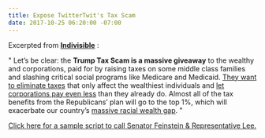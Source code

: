 ```yaml
---
title: Expose TwitterTwit's Tax Scam
date: 2017-10-25 06:20:00 -07:00
---
```


Excerpted from [**Indivisible**](https://www.indivisible.org/) :

"   Let’s be clear: the **Trump Tax Scam is a massive giveaway** to the wealthy and corporations, paid for by raising taxes on some middle class families and slashing critical social programs like Medicare and Medicaid. [They want to eliminate taxes](https://www.indivisible.org/resource/tax-cuts-donald-trump-wants-give-millionaire-friends/) that only affect the wealthiest individuals and [let corporations pay even less](https://www.indivisible.org/resource/corporations-already-gaming-tax-system-trump-wants-let-pay-even-less/) than they already do. Almost all of the tax benefits from the Republicans’ plan will go to the top 1%, which will exacerbate our country’s [massive racial wealth gap](https://prosperitynow.org/files/PDFs/road_to_zero_wealth.pdf).   "

[Click here for a sample script to call Senator Feinstein & Representative Lee.](https://www.trumptaxscam.org/democrat-call-script-to-stop-the-trump-tax-scam?utm_source=3NoTrump&utm_campaign=1d48fe6fe8-EMAIL_CAMPAIGN_2017_09_18&utm_medium=email&utm_term=0_f88185aec7-1d48fe6fe8-76580211)
 